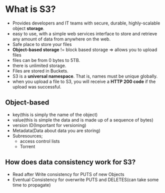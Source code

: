 # What is S3?

- Provides developers and IT  teams with secure, durable, highly-scalable object **storage**. 
- easy to use, with a simple web services interface to store and retrieve any amount of data from anywhere on the web.
- Safe place to store your files
- **Object-based storage** != block based storage => allows you to upload files
- files can be from 0 bytes to 5TB.
- there is unlimited storage.
- Files are stored in Buckets.
- S3 is a **universal namespace**. That is, names must be unique globally.
- when you upload a file to S3, you will receive a **HTTP 200 code** if the upload was successful.



## Object-based

- key(this is simply the name of the object)
- value(this is simple the data and is made up of a sequence of bytes)
- version ID(Important for versioning)
- Metadata(Data about data you are storing)
- Subresources;
  - access control lists
  - Torrent



## How does data consistency work for S3?

- Read after Write consistency for PUTS of new Objects
- Eventual Consistency for overwrite PUTS and DELETES(can take some time to propagate)





